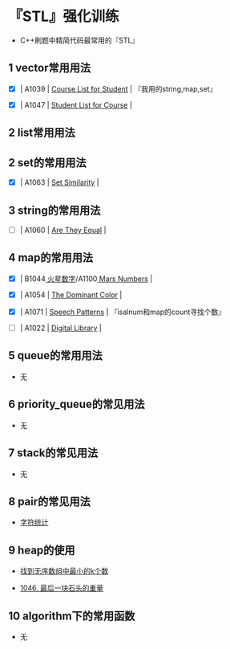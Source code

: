 # 『STL』强化训练

- C++刷题中精简代码最常用的『STL』



## 1 vector常用用法

- [x] | A1039 | [Course List for Student](https://pintia.cn/problem-sets/994805342720868352/problems/994805447855292416) |  『我用的string,map,set』
- [x] | A1047 | [Student List for Course](https://pintia.cn/problem-sets/994805342720868352/problems/994805433955368960) |     





## 2 list常用用法



## 2 set的常用用法

- [x] | A1063 | [ Set Similarity](https://pintia.cn/problem-sets/994805342720868352/problems/994805409175420928) |      



## 3 string的常用用法

- [ ] | A1060 | [Are They Equal](https://pintia.cn/problem-sets/994805342720868352/problems/994805413520719872) |      



## 4 map的常用用法

- [x] | B1044[ 火星数字](https://pintia.cn/problem-sets/994805260223102976/problems/994805279328157696)/A1100[ Mars Numbers](https://pintia.cn/problem-sets/994805342720868352/problems/994805367156883456) |                                                          
- [x] | A1054                                                        | [ The Dominant Color](https://pintia.cn/problem-sets/994805342720868352/problems/994805422639136768) |  
- [x] | A1071                                                        | [ Speech Patterns](https://pintia.cn/problem-sets/994805342720868352/problems/994805398257647616) |     『isalnum和map的count寻找个数』 
- [ ] | A1022                                                        | [ Digital Library](https://pintia.cn/problem-sets/994805342720868352/problems/994805480801550336) |      



## 5 queue的常用用法

- 无

## 6 priority_queue的常见用法

- 无



## 7 stack的常见用法

- 无



## 8 pair的常见用法

- [字符统计](https://www.nowcoder.com/questionTerminal/c1f9561de1e240099bdb904765da9ad0)



## 9 heap的使用

- [找到无序数组中最小的k个数](https://www.nowcoder.com/questionTerminal/b3c88bb9acda4d0cb6a2f50e45739332)

- [1046. 最后一块石头的重量](https://leetcode-cn.com/problems/last-stone-weight/)



## 10 algorithm下的常用函数

- 无